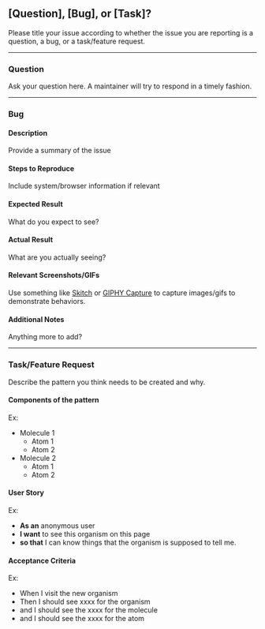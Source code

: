 <!-- NOTE: Please just put "N/A" for any section below that isn't applicable to the work you've done, do not omit entirely. -->

## [Question], [Bug], or [Task]?

Please title your issue according to whether the issue you are reporting is a question, a bug, or a task/feature request.

---

### Question

Ask your question here. A maintainer will try to respond in a timely fashion.

----

### Bug


#### Description

Provide a summary of the issue


#### Steps to Reproduce

Include system/browser information if relevant


#### Expected Result

What do you expect to see?


#### Actual Result

What are you actually seeing?


#### Relevant Screenshots/GIFs

Use something like [Skitch](https://evernote.com/skitch/) or [GIPHY Capture](https://giphy.com/apps/giphycapture) to capture images/gifs to demonstrate behaviors.


#### Additional Notes

Anything more to add?

---

### Task/Feature Request

Describe the pattern you think needs to be created and why.


#### Components of the pattern

Ex:

 - Molecule 1
   - Atom 1
   - Atom 2
 - Molecule 2
   - Atom 1
   - Atom 2


#### User Story

Ex:

 - **As an** anonymous user
 - **I want** to see this organism on this page
 - **so that** I can know things that the organism is supposed to tell me.


#### Acceptance Criteria

Ex:

- When I visit the new organism
- Then I should see xxxx for the organism
- and I should see the xxxx for the molecule
- and I should see the xxxx for the atom





